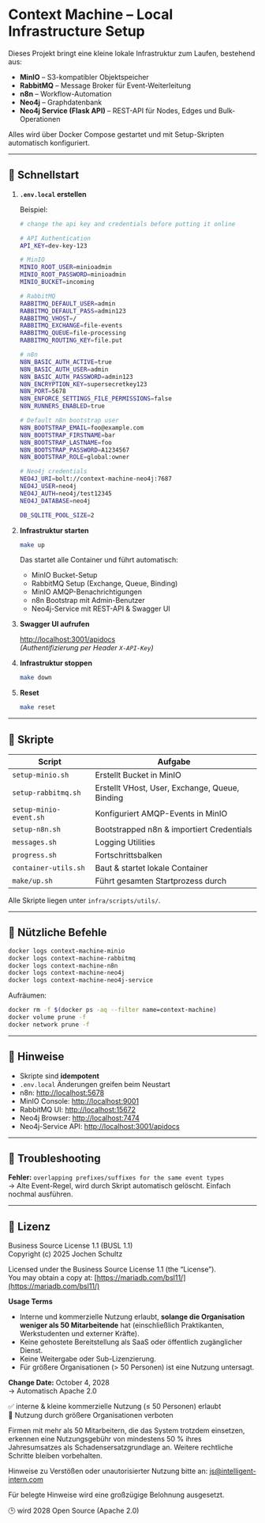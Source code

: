 # Context Machine – Local Infrastructure Setup

Dieses Projekt bringt eine kleine lokale Infrastruktur zum Laufen, bestehend aus:

- **MinIO** – S3-kompatibler Objektspeicher  
- **RabbitMQ** – Message Broker für Event-Weiterleitung  
- **n8n** – Workflow-Automation  
- **Neo4j** – Graphdatenbank  
- **Neo4j Service (Flask API)** – REST-API für Nodes, Edges und Bulk-Operationen

Alles wird über Docker Compose gestartet und mit Setup-Skripten automatisch konfiguriert.

---

## 🚀 Schnellstart

1. **`.env.local` erstellen**

   Beispiel:

   ~~~bash
   # change the api key and credentials before putting it online

   # API Authentication
   API_KEY=dev-key-123 

   # MinIO
   MINIO_ROOT_USER=minioadmin
   MINIO_ROOT_PASSWORD=minioadmin
   MINIO_BUCKET=incoming

   # RabbitMQ
   RABBITMQ_DEFAULT_USER=admin
   RABBITMQ_DEFAULT_PASS=admin123
   RABBITMQ_VHOST=/
   RABBITMQ_EXCHANGE=file-events
   RABBITMQ_QUEUE=file-processing
   RABBITMQ_ROUTING_KEY=file.put

   # n8n
   N8N_BASIC_AUTH_ACTIVE=true
   N8N_BASIC_AUTH_USER=admin
   N8N_BASIC_AUTH_PASSWORD=admin123
   N8N_ENCRYPTION_KEY=supersecretkey123
   N8N_PORT=5678
   N8N_ENFORCE_SETTINGS_FILE_PERMISSIONS=false
   N8N_RUNNERS_ENABLED=true

   # Default n8n bootstrap user
   N8N_BOOTSTRAP_EMAIL=foo@example.com
   N8N_BOOTSTRAP_FIRSTNAME=bar
   N8N_BOOTSTRAP_LASTNAME=foo
   N8N_BOOTSTRAP_PASSWORD=A1234567
   N8N_BOOTSTRAP_ROLE=global:owner

   # Neo4j credentials
   NEO4J_URI=bolt://context-machine-neo4j:7687
   NEO4J_USER=neo4j
   NEO4J_AUTH=neo4j/test12345
   NEO4J_DATABASE=neo4j

   DB_SQLITE_POOL_SIZE=2
   ~~~

2. **Infrastruktur starten**

   ~~~bash
   make up
   ~~~

   Das startet alle Container und führt automatisch:
   - MinIO Bucket-Setup  
   - RabbitMQ Setup (Exchange, Queue, Binding)  
   - MinIO AMQP-Benachrichtigungen  
   - n8n Bootstrap mit Admin-Benutzer  
   - Neo4j-Service mit REST-API & Swagger UI  

3. **Swagger UI aufrufen**

   [http://localhost:3001/apidocs](http://localhost:3001/apidocs)  
   *(Authentifizierung per Header `X-API-Key`)*

4. **Infrastruktur stoppen**

   ~~~bash
   make down
   ~~~

5. **Reset**

   ~~~bash
   make reset
   ~~~

---

## 🧩 Skripte

| Script | Aufgabe |
|--------|----------|
| `setup-minio.sh` | Erstellt Bucket in MinIO |
| `setup-rabbitmq.sh` | Erstellt VHost, User, Exchange, Queue, Binding |
| `setup-minio-event.sh` | Konfiguriert AMQP-Events in MinIO |
| `setup-n8n.sh` | Bootstrapped n8n & importiert Credentials |
| `messages.sh` | Logging Utilities |
| `progress.sh` | Fortschrittsbalken |
| `container-utils.sh` | Baut & startet lokale Container |
| `make/up.sh` | Führt gesamten Startprozess durch |

Alle Skripte liegen unter `infra/scripts/utils/`.

---

## 🧰 Nützliche Befehle

~~~bash
docker logs context-machine-minio
docker logs context-machine-rabbitmq
docker logs context-machine-n8n
docker logs context-machine-neo4j
docker logs context-machine-neo4j-service
~~~

Aufräumen:

~~~bash
docker rm -f $(docker ps -aq --filter name=context-machine)
docker volume prune -f
docker network prune -f
~~~

---

## 🧠 Hinweise

- Skripte sind **idempotent**  
- `.env.local` Änderungen greifen beim Neustart  
- n8n: [http://localhost:5678](http://localhost:5678)  
- MinIO Console: [http://localhost:9001](http://localhost:9001)  
- RabbitMQ UI: [http://localhost:15672](http://localhost:15672)  
- Neo4j Browser: [http://localhost:7474](http://localhost:7474)  
- Neo4j-Service API: [http://localhost:3001/apidocs](http://localhost:3001/apidocs)

---

## 🧼 Troubleshooting

**Fehler:** `overlapping prefixes/suffixes for the same event types`  
→ Alte Event-Regel, wird durch Skript automatisch gelöscht. Einfach nochmal ausführen.

---

## 📜 Lizenz

Business Source License 1.1 (BUSL 1.1)  
Copyright (c) 2025 Jochen Schultz  

Licensed under the Business Source License 1.1 (the “License”).  
You may obtain a copy at: [https://mariadb.com/bsl11/](https://mariadb.com/bsl11/)

**Usage Terms**
- Interne und kommerzielle Nutzung erlaubt, **solange die Organisation weniger als 50 Mitarbeitende** hat (einschließlich Praktikanten, Werkstudenten und externer Kräfte).  
- Keine gehostete Bereitstellung als SaaS oder öffentlich zugänglicher Dienst.  
- Keine Weitergabe oder Sub-Lizenzierung.  
- Für größere Organisationen (> 50 Personen) ist eine Nutzung untersagt.  

**Change Date:** October 4, 2028  
→ Automatisch Apache 2.0

✅ interne & kleine kommerzielle Nutzung (≤ 50 Personen) erlaubt  
🚫 Nutzung durch größere Organisationen verboten

Firmen mit mehr als 50 Mitarbeitern, die das System trotzdem einsetzen, erkennen eine Nutzungsgebühr von mindestens 50 % ihres Jahresumsatzes als Schadensersatzgrundlage an. Weitere rechtliche Schritte bleiben vorbehalten.

Hinweise zu Verstößen oder unautorisierter Nutzung bitte an: js@intelligent-intern.com

Für belegte Hinweise wird eine großzügige Belohnung ausgesetzt.

🕒 wird 2028 Open Source (Apache 2.0)
